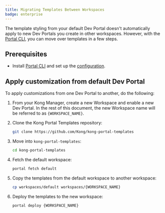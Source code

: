 ```yaml
---
title: Migrating Templates Between Workspaces
badge: enterprise
---
```


The template styling from your default Dev Portal doesn't automatically apply to new Dev Portals you create in other workspaces. However, with the [Portal CLI](/gateway/latest/dev-portal/helpers/cli/), you can move over templates in a few steps.

## Prerequisites

* Install [Portal CLI](/gateway/latest/dev-portal/helpers/cli/) and set up the [configuration](/gateway/latest/dev-portal/helpers/cli/#usage).

## Apply customization from default Dev Portal

To apply customizations from one Dev Portal to another, do the following:

1. From your Kong Manager, create a new Workspace and enable a new Dev Portal. In the rest of this document, the new Workspace name will be referred to as `{WORKSPACE_NAME}`.

1. Clone the Kong Portal Templates repository:
 
    ```bash
    git clone https://github.com/Kong/kong-portal-templates
    ```

1. Move into `kong-portal-templates`:
   
   ```bash
   cd kong-portal-templates
   ```

1. Fetch the default workspace:
   
   ```bash
   portal fetch default
   ```

1. Copy the templates from the default workspace to another workspace:
   
    ```bash
    cp workspaces/default workspaces/{WORKSPACE_NAME}
    ```

1. Deploy the templates to the new workspace:
   
    ```bash
    portal deploy {WORKSPACE_NAME}
    ```
